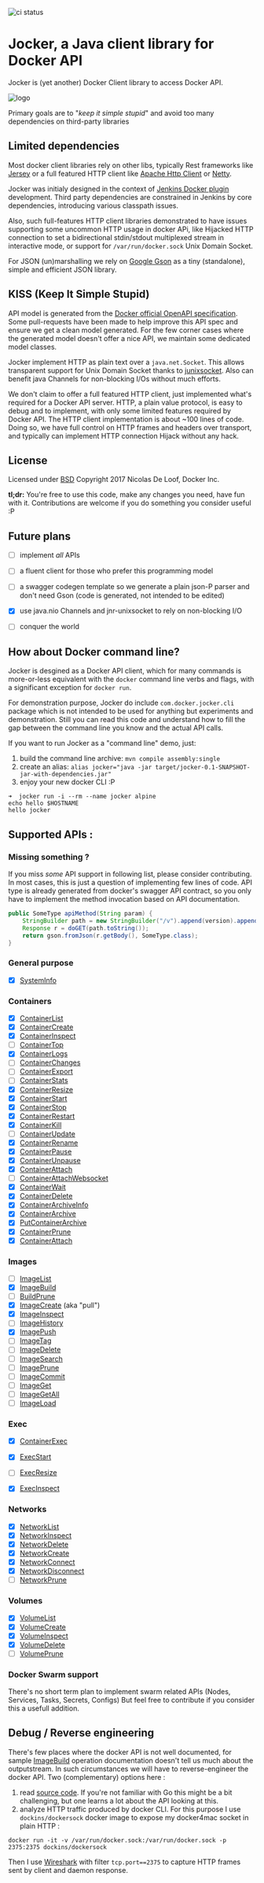 ![ci status](https://github.com/ndeloof/jocker/workflows/Continuous%20integration/badge.svg)

# Jocker, a Java client library for Docker API

Jocker is (yet another) Docker Client library to access Docker API.

![logo](jocker.png) 

Primary goals are to "_keep it simple stupid_" and avoid too many dependencies on third-party libraries

## Limited dependencies

Most docker client libraries rely on other libs, typically Rest frameworks like [Jersey](https://jersey.github.io/) 
or a full featured HTTP client like [Apache Http Client](https://hc.apache.org/) or [Netty](http://netty.io/). 

Jocker was initialy designed in the context of [Jenkins Docker plugin](https://wiki.jenkins.io/display/JENKINS/Docker+Plugin) 
development. Third party dependencies are constrained in Jenkins by core dependencies, introducing various classpath
issues.

Also, such full-features HTTP client libraries demonstrated to have issues supporting some uncommon HTTP usage in 
docker APi, like Hijacked HTTP connection to set a bidirectional stdin/stdout multiplexed stream in interactive mode, 
or support for `/var/run/docker.sock` Unix Domain Socket.

For JSON (un)marshalling we rely on [Google Gson](https://github.com/google/gson) as a tiny (standalone), simple and 
efficient JSON library.   


## KISS (Keep It Simple Stupid)

API model is generated from the [Docker official OpenAPI specification](https://docs.docker.com/engine/api/v1.40/#).
Some pull-requests have been made to help improve this API spec and ensure we get a clean model generated.
For the few corner cases where the generated model doesn't offer a nice API, we maintain some dedicated model classes. 

Jocker implement HTTP as plain text over a `java.net.Socket`. This allows transparent support for Unix Domain Socket 
thanks to [junixsocket](https://libraries.io/github/fiken/junixsocket). Also can benefit java Channels for non-blocking 
I/Os without much efforts.  

We don't claim to offer a full featured HTTP client, just implemented what's required for a Docker API server. HTTP, 
a plain value protocol, is easy to debug and to implement, with only some limited features required by Docker API.
The HTTP client implementation is about ~100 lines of code. Doing so, we have full control on HTTP frames and headers
over transport, and typically can implement HTTP connection Hijack without any hack.

## License

Licensed under [BSD](https://opensource.org/licenses/BSD-3-Clause)
Copyright 2017 Nicolas De Loof, Docker Inc.

**tl;dr:** You're free to use this code, make any changes you need, have fun with it. Contributions are welcome if 
you do something you consider useful :P


## Future plans

- [ ] implement _all_ APIs
- [ ] a fluent client for those who prefer this programming model
- [ ] a swagger codegen template so we generate a plain json-P parser and don't need Gson (code is generated, not intended to be edited)
- [X] use java.nio Channels and jnr-unixsocket to rely on non-blocking I/O
- [ ] conquer the world


## How about Docker command line? 

Jocker is desgined as a Docker API client, which for many commands is more-or-less
equivalent with the `docker` command line verbs and flags, with a significant exception
for `docker run`. 

For demonstration purpose, Jocker do include `com.docker.jocker.cli` package which is
not intended to be used for anything but experiments and demonstration. Still you can 
read this code and understand how to fill the gap between the command line you know and
the actual API calls.

If you want to run Jocker as a "command line" demo, just:

1. build the command line archive: `mvn compile assembly:single`
1. create an alias: `alias jocker="java -jar target/jocker-0.1-SNAPSHOT-jar-with-dependencies.jar"`
1. enjoy your new docker CLI :P
```console
➜  jocker run -i --rm --name jocker alpine
echo hello $HOSTNAME
hello jocker
```



## Supported APIs :

### Missing something ?

If you miss _some_ API support in following list, please consider contributing. In most cases, this is just a
question of implementing few lines of code. API type is already generated from docker's swagger API contract, 
so you only have to implement the method invocation based on API documentation. 

```java
public SomeType apiMethod(String param) {
    StringBuilder path = new StringBuilder("/v").append(version).append("/some/api?param=").append(param);
    Response r = doGET(path.toString());
    return gson.fromJson(r.getBody(), SomeType.class);
}

```

### General purpose 

  - [x] [SystemInfo](https://docs.docker.com/engine/api/v1.40/#operation/SystemInfo)

### Containers 
  
  - [x] [ContainerList](https://docs.docker.com/engine/api/v1.40/#operation/ContainerList)
  - [x] [ContainerCreate](https://docs.docker.com/engine/api/v1.40/#operation/ContainerCreate)
  - [x] [ContainerInspect](https://docs.docker.com/engine/api/v1.40/#operation/ContainerInspect)
  - [ ] [ContainerTop](https://docs.docker.com/engine/api/v1.40/#operation/ContainerTop)
  - [x] [ContainerLogs](https://docs.docker.com/engine/api/v1.40/#operation/ContainerLogs)
  - [ ] [ContainerChanges](https://docs.docker.com/engine/api/v1.40/#operation/ContainerChanges)
  - [ ] [ContainerExport](https://docs.docker.com/engine/api/v1.40/#operation/ContainerExport)
  - [ ] [ContainerStats](https://docs.docker.com/engine/api/v1.40/#operation/ContainerStats)
  - [x] [ContainerResize](https://docs.docker.com/engine/api/v1.40/#operation/ContainerResize)
  - [x] [ContainerStart](https://docs.docker.com/engine/api/v1.40/#operation/ContainerStart)
  - [x] [ContainerStop](https://docs.docker.com/engine/api/v1.40/#operation/ContainerStop)
  - [x] [ContainerRestart](https://docs.docker.com/engine/api/v1.40/#operation/ContainerRestart)
  - [x] [ContainerKill](https://docs.docker.com/engine/api/v1.40/#operation/ContainerKill)
  - [ ] [ContainerUpdate](https://docs.docker.com/engine/api/v1.40/#operation/ContainerUpdate)
  - [x] [ContainerRename](https://docs.docker.com/engine/api/v1.40/#operation/ContainerRename)
  - [x] [ContainerPause](https://docs.docker.com/engine/api/v1.40/#operation/ContainerPause)
  - [x] [ContainerUnpause](https://docs.docker.com/engine/api/v1.40/#operation/ContainerUnpause)
  - [x] [ContainerAttach](https://docs.docker.com/engine/api/v1.40/#operation/ContainerAttach)
  - [ ] [ContainerAttachWebsocket](https://docs.docker.com/engine/api/v1.40/#operation/ContainerAttachWebsocket)
  - [x] [ContainerWait](https://docs.docker.com/engine/api/v1.40/#operation/ContainerWait)
  - [x] [ContainerDelete](https://docs.docker.com/engine/api/v1.40/#operation/ContainerDelete)
  - [x] [ContainerArchiveInfo](https://docs.docker.com/engine/api/v1.40/#operation/ContainerArchiveInfo)
  - [x] [ContainerArchive](https://docs.docker.com/engine/api/v1.40/#operation/ContainerArchive)
  - [x] [PutContainerArchive](https://docs.docker.com/engine/api/v1.40/#operation/PutContainerArchive)
  - [x] [ContainerPrune](https://docs.docker.com/engine/api/v1.40/#operation/ContainerPrune)
  - [x] [ContainerAttach](https://docs.docker.com/engine/api/v1.40/#operation/ContainerAttach)
         
### Images

  - [ ] [ImageList](https://docs.docker.com/engine/api/v1.40/#operation/ImageList)
  - [x] [ImageBuild](https://docs.docker.com/engine/api/v1.40/#operation/ImageBuild)
  - [ ] [BuildPrune](https://docs.docker.com/engine/api/v1.40/#operation/BuildPrune)
  - [x] [ImageCreate](https://docs.docker.com/engine/api/v1.40/#operation/ImageCreate) (aka "pull")
  - [x] [ImageInspect](https://docs.docker.com/engine/api/v1.40/#operation/ImageInspect)
  - [ ] [ImageHistory](https://docs.docker.com/engine/api/v1.40/#operation/ImageHistory)
  - [x] [ImagePush](https://docs.docker.com/engine/api/v1.40/#operation/ImagePush)
  - [ ] [ImageTag](https://docs.docker.com/engine/api/v1.40/#operation/ImageTag)
  - [ ] [ImageDelete](https://docs.docker.com/engine/api/v1.40/#operation/ImageDelete)
  - [ ] [ImageSearch](https://docs.docker.com/engine/api/v1.40/#operation/ImageSearch)
  - [ ] [ImagePrune](https://docs.docker.com/engine/api/v1.40/#operation/ImagePrune)
  - [ ] [ImageCommit](https://docs.docker.com/engine/api/v1.40/#operation/ImageCommit)
  - [ ] [ImageGet](https://docs.docker.com/engine/api/v1.40/#operation/ImageGet)
  - [ ] [ImageGetAll](https://docs.docker.com/engine/api/v1.40/#operation/ImageGetAll)
  - [ ] [ImageLoad](https://docs.docker.com/engine/api/v1.40/#operation/ImageLoad)

### Exec

  - [x] [ContainerExec](https://docs.docker.com/engine/api/v1.40/#operation/ContainerExec)
  - [x] [ExecStart](https://docs.docker.com/engine/api/v1.40/#operation/ExecStart)
  - [ ] [ExecResize](https://docs.docker.com/engine/api/v1.40/#operation/ExecResize)
  - [x] [ExecInspect](https://docs.docker.com/engine/api/v1.40/#operation/ExecInspect)


### Networks 

  - [x] [NetworkList](https://docs.docker.com/engine/api/v1.40/#operation/NetworkList)
  - [x] [NetworkInspect](https://docs.docker.com/engine/api/v1.40/#operation/NetworkInspect)
  - [x] [NetworkDelete](https://docs.docker.com/engine/api/v1.40/#operation/NetworkDelete)
  - [x] [NetworkCreate](https://docs.docker.com/engine/api/v1.40/#operation/NetworkCreate)
  - [x] [NetworkConnect](https://docs.docker.com/engine/api/v1.40/#operation/NetworkConnect)
  - [x] [NetworkDisconnect](https://docs.docker.com/engine/api/v1.40/#operation/NetworkDisconnect)
  - [ ] [NetworkPrune](https://docs.docker.com/engine/api/v1.40/#operation/NetworkPrune)

### Volumes 

  - [x] [VolumeList](https://docs.docker.com/engine/api/v1.40/#operation/VolumeList)
  - [x] [VolumeCreate](https://docs.docker.com/engine/api/v1.40/#operation/VolumeCreate)
  - [x] [VolumeInspect](https://docs.docker.com/engine/api/v1.40/#operation/VolumeInspect)
  - [x] [VolumeDelete](https://docs.docker.com/engine/api/v1.40/#operation/VolumeDelete)
  - [ ] [VolumePrune](https://docs.docker.com/engine/api/v1.40/#operation/VolumePrune)
  
### Docker Swarm support

There's no short term plan to implement swarm related APIs (Nodes, Services, Tasks, Secrets, Configs)
But feel free to contribute if you consider this a usefull addition.


## Debug / Reverse engineering

There's few places where the docker API is not well documented, for sample 
[ImageBuild](https://docs.docker.com/engine/api/v1.40/#operation/ImageBuild) operation documentation doesn't
tell us much about the outputstream. In such circumstances we will have to reverse-engineer the docker API. 
Two (complementary) options here :

1. read [source code](https://github.com/moby/moby/tree/master/api/server). If you're not familiar with Go 
this might be a bit challenging, but one learns a lot about the API looking at this.
1. analyze HTTP traffic produced by docker CLI. For this purpose I use `dockins/dockersock` docker image to 
expose my docker4mac socket in plain HTTP :

`docker run -it -v /var/run/docker.sock:/var/run/docker.sock -p 2375:2375 dockins/dockersock`

Then I use [Wireshark](https://www.wireshark.org/) with filter `tcp.port==2375` to capture HTTP frames sent by client 
and daemon response. 


 
